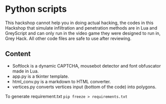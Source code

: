 # Python scripts

 This hackshop cannot help you in doing actual hacking, the codes in this Hackshop that simulate infiltration and penetration methods are in Lua and GreyScript and can only run in the video game they were designed to run in, Grey Hack. All other code files are safe to use after reviewing.

 ## Content
 - Softlock is a dynamic CAPTCHA, mousebot detector and font obfuscator made in Lua.
 - app.py is a tkinter template.
 - html_conv.py is a markdown to HTML converter.
 - vertices.py converts vertices input (bottom of the code) into polygons.


To generate requirement.txt
```pip freeze > requirements.txt```
